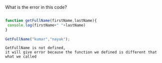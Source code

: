 What is the error in this code?

```javascript

function getFullName(firstName,lastName){
 console.log(firstName+" "+lastName)
}
 
GetFullName("kumar","nayak");

```

```solution
GetFullName is not defined,
it will give error because the function we defined is different that what we called
```